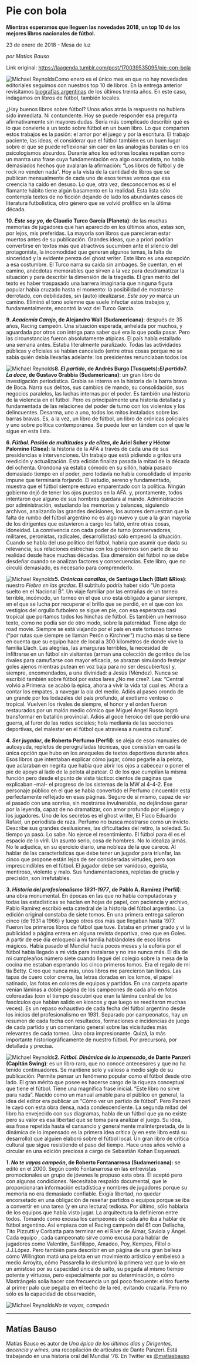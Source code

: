 # Pie con bola

**Mientras esperamos que lleguen las novedades 2018, un top 10 de los mejores libros nacionales de fútbol.**

23 de enero de 2018 - Mesa de luz

_por Matías Bauso_

Link original: https://laagenda.tumblr.com/post/170039535095/pie-con-bola

![Michael Reynolds](https://64.media.tumblr.com/c5a647cab9ece67fbb2794b4e775614d/tumblr_inline_pk0l5hTBDS1t6q87u_500.jpg)Como enero es el único mes en que no hay novedades editoriales seguimos con nuestros top 10 de libros. En la entrega anterior revisitamos [biografías argentinas](http://laagenda.buenosaires.gob.ar/post/169494162080/artistas-bajo-juramento)  de los últimos treinta años. En este caso, indagamos en libros de fútbol, también locales.

 ¿Hay buenos libros sobre fútbol? Unos años atrás la respuesta no hubiera sido inmediata. Ni contundente. Hoy se puede responder esa pregunta afirmativamente sin mayores dudas. Sería más complicado describir qué es lo que convierte a un texto sobre fútbol en un buen libro. Lo que comparten estos trabajos es la pasión: el amor por el juego y por la escritura. El trabajo paciente, las ideas, el considerar que el fútbol también es un buen lugar sobre el que se puede reflexionar sin caer en las analogías baratas o en los psicologismos absurdos. Durante años los editores locales repetían como un mantra una frase cuya fundamentación era algo oscurantista, no había demasiados hechos que avalaran la afirmación: “Los libros de fútbol y de rock no venden nada”. Hoy a la vista de la cantidad de libros que se publican mensualmente de cada uno de esos temas vemos que esa creencia ha caído en desuso. Lo que, otra vez, desconocemos es si el flamante hábito tiene algún basamento en la realidad. Esta lista sólo contempla textos de no ficción dejando de lado los abundantes casos de literatura futbolística, otro género que se volvió prolífico en la última década.

**10. *Este soy yo*, de Claudio Turco García (Planeta)**: de las muchas memorias de jugadores que han aparecido en los últimos años, estas son, por lejos, mis preferidas. La mayoría son libros que parecieran estar muertos antes de su publicación. Grandes ideas, que a priori podrían convertirse en textos más que atractivos sucumben ante el silencio del protagonista, la incomodidad que generan algunos temas, la falta de sinceridad y la evidente pereza del ghost writer. Este libro es una excepción a esa costumbre. El Turco narra su caída sin ambages. Se cuentan, en el camino, anécdotas memorables que sirven a la vez para desdramatizar la situación y para describir la dimensión de la tragedia. El gran mérito del texto es haber traspasado una barrera imaginaria que ninguna figura popular había cruzado hasta el momento: la posibilidad de mostrarse derrotado, con debilidades, sin (auto) idealizarse. *Este soy yo* marca un camino. Eliminó el tono solemne que suele infectar estos trabajos y, fundamentalmente, encontró la voz del Turco García.


**9. *Academia Carajo*, de Alejandro Wall (Sudamericana)**: después de 35 años, Racing campeón. Una situación esperada, anhelada por muchos, y aguardada por otros con intriga para saber qué era lo que podía pasar. Pero las circunstancias fueron absolutamente atípicas. El país había estallado una semana antes. Estaba literalmente paralizado. Todas las actividades públicas y oficiales se habían cancelado (entre otras cosas porque no se sabía quién debía llevarlas adelante: los presidentes renunciaban todos los 

![Michael Reynolds](https://64.media.tumblr.com/4fa9f2cc1ca0e61b95a78d2f4969a345/tumblr_inline_pk0l5ixk2V1t6q87u_250.jpg)**8. *El partido*, de Andrés Burgo (Tusquets):***El partido***7. *La doce*, de Gustavo Grabbia (Sudamericana)**: un gran libro de investigación periodística. Grabia se interna en la historia de la barra brava de Boca. Narra sus delitos, sus cambios de mando, su consolidación, sus negocios paralelos, las luchas internas por el poder. Es también una historia de la violencia en el fútbol. Pero es principalmente una historia detallada y fundamentada de las relaciones del poder de turno con los violentos y los delincuentes. Desarma, uno a uno, todos los mitos instalados sobre las barras bravas. Es, a la vez, un libro de fútbol, un libro de crónicas policiales y uno sobre política contemporánea. Se puede leer en tándem con el que le sigue en esta lista. 


**6. *Fútbol. Pasión de multitudes y de elites*, de Ariel Scher y Héctor Palomino (Cisea)**: la historia de la AFA a través de cada una de sus presidencias e intervenciones. Un trabajo que está pidiendo a gritos una reedición y actualización. Esta edición finaliza pasada la mitad de la década del ochenta. Grondona ya estaba cómodo en su sillón, había pasado demasiado tiempo en el poder, pero todavía no había consolidado el imperio impune que terminaría forjando. El estudio, sereno y fundamentado, muestra que el fútbol siempre estuvo emparentado con la política. Ningún gobierno dejó de tener los ojos puestos en la AFA. y, prontamente, todos intentaron que alguno de sus hombres quedara al mando. Administración por administración, estudiando las memorias y balances, siguiendo archivos, analizando las grandes decisiones, los autores demuestran que la falta de rumbo del fútbol argentino no es algo nuevo y que a la gran mayoría de los dirigentes que estuvieron a cargo les faltó, entre otras cosas, idoneidad. La connivencia con cada poder de turno (conservadores, militares, peronistas, radicales, desarrollistas) sólo empeoró la situación. Cuando se habla del uso político del fútbol, habría que asumir que dada su relevancia, sus relaciones estrechas con los gobiernos son parte de su realidad desde hace muchas décadas. Esa dimensión del fútbol no se debe desdeñar cuando se analizan factores y consecuencias. Este libro, que no circuló demasiado, es necesario para comprenderlo.


![Michael Reynolds](https://64.media.tumblr.com/4145de7cbc642d6411cc10e525aea887/tumblr_inline_pk0l5igOAT1t6q87u_250.jpg)**5. *Crónicas canallas*, de Santiago Llach (Blatt &Ríos)**: nuestro *Fiebre en las gradas*. El subtítulo podría haber sido “Un poeta suelto en el Nacional B”. Un viaje familiar por las entrañas de un torneo terrible, incómodo, un torneo en el que uno está obligado a ganar siempre, en el que se lucha por recuperar el brillo que se perdió, en el que con los vestigios del orgullo futbolero se sigue en pie, con esa esperanza casi tropical que portamos todos los hinchas de fútbol. Es también un hermoso texto, como no podía ser de otro modo, sobre la paternidad. Tiene algo de road movie. Siempre se está viajando por el país en este tortuoso torneo (“por rutas que siempre se llaman Perón o Kirchner”) mucho más si se tiene en cuenta que su equipo hace de local a 300 kilométros de donde vive la familia Llach. Las alegrías, las amarguras terribles, la necesidad de infiltrarse en un fútbol sin visitantes (arman una colección de gorritos de los rivales para camuflarse con mayor eficacia, se abrazan simulando festejar goles ajenos mientras putean en voz baja para no ser descubiertos) y, siempre, encomendados, a una divinidad: a Jesús (Méndez). Nunca se escribió también sobre fútbol por estos lares ¿No me cree?. Lea: “Central volvió a Primera: se acabó la épica, ahora a vivir la vida tal cual es. Ahora a contar los empates, a navegar la ola del medio. Adiós al paseo orondo de un grande por los lodazales del país profundo, al exotismo ventoso o tropical. Vuelven los rivales de siempre, el honor y el orden fueron restaurados por un malón medio cómico que Miguel Angel Russo logró transformar en batallón provincial. Adiós al goce heroico del que perdió una guerra, al furor de las redes sociales; hola medianía de las secciones deportivas, del malestar en el fútbol que atraviesa a nuestra cultura”.


**4. *Ser jugador*, de Roberto Perfumo (Perfil)**: se aleja de esos manuales de autoayuda, repletos de perogrulladas técnicas, que consistían en casi la única opción que hubo en los anaqueles de textos deportivos durante años. Esos libros que intentaban explicar cómo jugar, cómo pegarle a la pelota, que aclaraban en negrita que había que abrir los ojos a cabecear o poner el pie de apoyo al lado de la pelota al patear. O de los que cumplían la misma función pero desde el punto de vista táctico: cientos de páginas que explicaban –mal- el progreso de los sistemas de la MW al 4-4-2. Ese personaje público en el que se había convertido el Perfumo cincuentón está perfectamente reflejado en esas páginas. Seguro de sí mismo, capaz de ver el pasado con una sonrisa, sin mostrarse invulnerable, no dejándose ganar por la leyenda, capaz de no dramatizar, con amor profundo por el juego y los jugadores. Uno de los secretos es el ghost writer, El Flaco Eduardo Rafael, un periodista de raza. Perfumo no busca mostrarse como un invicto. Describe sus grandes desilusiones, las dificultades del retiro, la soledad. Su tiempo ya pasó. Lo sabe. No ejerce el resentimiento. El fútbol para él es el espacio de lo viril. Un asunto serio, cosa de hombres. No lo idealiza jamás. No le adjudica, en su ejercicio diario, una nobleza de la que carece. Al hablar de las características que debe tener un jugador para triunfar, las cinco que propone están lejos de ser consideradas virtudes, pero son imprescindibles en el fútbol. El jugador debe ser vanidoso, egoísta, mentiroso, violento y malo. Sus fundamentaciones, repletas de gracia y precisión, son irrefutables. 


**3. *Historia del profesionalismo 1931-1977*, de Pablo A. Ramírez (Perfil)**: una obra monumental. En épocas en las que no había computadoras y todas las estadísticas se hacían en hojas de papel, con paciencia y archivo, Pablo Ramírez escribió esta catedral de la historia del fútbol argentino. La edición original constaba de siete tomos. En una primera entrega salieron cinco (de 1931 a 1966) y luego otros dos más que llegaban hasta 1977. Fueron los primeros libros de fútbol que tuve. Estaba en primer grado y vi la publicidad a página entera en alguna revista deportiva, creo que en Goles. A partir de ese día enloquecí a mi familia hablándoles de esos libros mágicos. Había pasado el Mundial hacía pocos meses y la euforia por el fútbol había llegado a mi vida para instalarse y no irse nunca más. El día de mi cumpleaños número siete cuando llegué del colegio sobre la mesa de la cocina me estaban esperando los cinco primeros tomos. Era el regalo de mi tía Betty. Creo que nunca más, unos libros me parecieron tan lindos. Las tapas de cuero color crema, las letras doradas en los lomos, el papel satinado, las fotos en colores de equipos y partidos. En una carpeta aparte venían láminas a doble página de los campeones de cada año en fotos coloreadas (con el tiempo descubrí que eran la lámina central de los fascículos que habían salido en kioscos y que luego se reeditaron muchas veces). Es un repaso exhaustivo de cada fecha del fútbol argentino desde los inicios del profesionalismo en 1931. Separado por campeonatos, hay un resumen de cada fecha con resultados, formaciones e incidencias de juego de cada partido y un comentario general sobre las vicisitudes más relevantes de cada torneo. Una obra impresionante. Quizá, la más importante historiográficamente de nuestro fútbol. Por precursora, por detallada y precisa.


![Michael Reynolds](https://64.media.tumblr.com/d5ab9d2d456da25739353379642acad4/tumblr_inline_pk0l5iL8TS1t6q87u_250.jpg)**2. *Fútbol. Dinámica de lo impensado*, de Dante Panzeri (Capitán Swing)**: es un libro raro, que no conoce antecesores y que no ha tenido continuadores. Se mantiene solo y valioso a medio siglo de su publicación. Permite pensar un fenómeno popular como el fútbol desde otro lado. El gran mérito que posee es hacerse cargo de la riqueza conceptual que tiene el fútbol. Tiene una magnífica frase inicial. “Este libro no sirve para nada”. Nacido como un manual amable para el público en general, la idea del editor era publicar un “Cómo ver un partido de fútbol”. Pero Panzeri le cayó con esta obra densa, nada condescendiente. La segunda mitad del libro ha envejecido con sus diagramas, habla de un fútbol que ya no existe pero su valor es esa libertad que se toma para analizar el juego. Su idea, esa frase repetida hasta el cansancio y generalmente malinterpretada, de la dinámica de lo impensado es la primera idea crítica (y en este libro está su desarrollo) que alguien elaboró sobre el fútbol local. Un gran libro de crítica cultural que sigue resistiendo el paso del tiempo. Hace unos años volvió a circular en una edición preciosa a cargo de Sebastián Kohan Esquenazi.


**1. *No te vayas campeón*, de Roberto Fontanarrosa (Sudamericana):** se editó en el 2000. Según contó Fontanarrosa en las entrevistas promocionales un grupo de jóvenes le propuso esta obra. Él aceptó pero con algunas condiciones. Necesitaba respaldo documental, que le proporcionaran información estadística y nombres de jugadores porque su memoria no era demasiado confiable. Exigía libertad, no quedar encorsetado en una obligación de reseñar partidos o equipos porque se iba a convertir en una tarea (y en una lectura) tediosa. Por último, sólo hablaría de los equipos que había visto jugar. La arquitectura la definieron entre todos. Tomando como excusa los campeones de cada año iba a hablar de fútbol argentino. Así empieza con el Racing campeón del 61 con Dellacha, Tito Pizzutti y Corbatta para terminar en el River de Aimar, Saviola y Ángel. Cada equipo , cada campeonato sirve como excusa para hablar de jugadores como Valentím, Sanfilippo, Amadeo, Poy, Kempes, Fillol o J.J.López. Pero también para describir en un página de una gran belleza cómo Willington mató una pelota en un movimiento artístico y embelesó a medio Arroyito, cómo Passarella lo deslumbró la primera vez que lo vio en un amistoso por su capacidad única de salto, su pegada al mismo tiempo potente y virtuosa, pero especialmente por su determinación, o cómo Mastrángelo solía hacer con frecuencia un gol poco frecuente: el tiro fuerte al primer palo que pegaba en el techo de la red, evitando cruzarla. Pero no sólo es la capacidad de observación, 

![Michael Reynolds](https://64.media.tumblr.com/3bd067ea5b16314abaff7361b3384036/tumblr_inline_pk0l5jj0FD1t6q87u_250.jpg)*No te vayas, campeón*  




---

Matías Bauso
------------

Matías Bauso es autor de *Una épica de los últimos días* y *Dirigentes, decencia y wines*, una recopilación de artículos de Dante Panzeri. Está trabajando en una historia oral del Mundial ‘78. En Twitter es [@matiasbauso](https://twitter.com/matiasbauso)  

